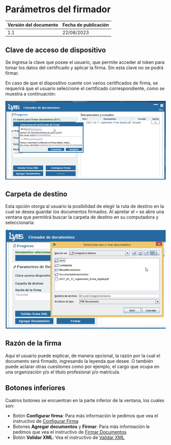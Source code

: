 # Parámetros del firmador

| Versión del documento | Fecha de publicación |
| --- | --- |
| 1.1 | 22/08/2023 |

## Clave de acceso de dispositivo

Se ingresa la clave que posee el usuario, que permite acceder al token para tomar los datos del certificado y aplicar la firma. Sin esta clave no se podrá firmar.

En caso de que el dispositivo cuente con varios certificados de firma, se requerirá que el usuario seleccione el certificado correspondiente, como se muestra a continuación:

<img src='/images/firmador/image6.png' />

## Carpeta de destino

Esta opción otorga al usuario la posibilidad de elegir la ruta de destino en la cual se desea guardar los documentos firmados. Al apretar el `+` se abre una ventana que permitirá buscar la carpeta de destino en su computadora y seleccionarla:

<img src='/images/firmador/image16.png' />

## Razón de la firma

Aquí el usuario puede explicar, de manera opcional, la razón por la cual el documento será firmado, ingresando la leyenda que desee. O también puede aclarar otras cuestiones como por ejemplo, el cargo que ocupa en una organización y/o el título profesional y/o matrícula.

## Botones inferiores

Cuatros botones se encuentran en la parte inferior de la ventana, los cuales son:

- Botón **Configurar firma**: Para más información le pedimos que vea el instructivo de [Configurar Firma](/firmador/configurar-firma.md)
- Botones **Agregar documentos** y **Firmar**: Para más información le pedimos que vea el instructivo de [Firmar Documentos](/firmador/firmar-documentos.md)
- Botón **Validar XML**: Vea el instructivo de [Validar XML](/firmador/validar-xml.md)